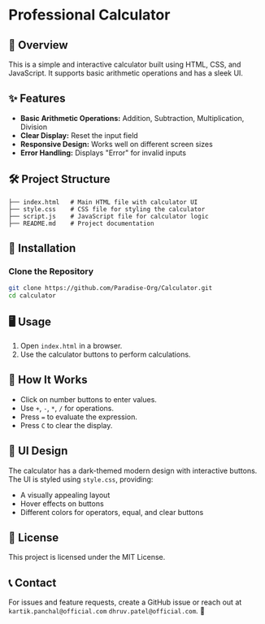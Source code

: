 # Professional Calculator

## 📌 Overview
This is a simple and interactive calculator built using HTML, CSS, and JavaScript. It supports basic arithmetic operations and has a sleek UI.

## ✨ Features
- **Basic Arithmetic Operations:** Addition, Subtraction, Multiplication, Division
- **Clear Display:** Reset the input field
- **Responsive Design:** Works well on different screen sizes
- **Error Handling:** Displays "Error" for invalid inputs

## 🛠️ Project Structure
```
├── index.html   # Main HTML file with calculator UI
├── style.css    # CSS file for styling the calculator
├── script.js    # JavaScript file for calculator logic
├── README.md    # Project documentation
```

## 🚀 Installation
### **Clone the Repository**
```sh
git clone https://github.com/Paradise-Org/Calculator.git
cd calculator
```

## 🖥️ Usage
1. Open `index.html` in a browser.
2. Use the calculator buttons to perform calculations.

## 🔢 How It Works
- Click on number buttons to enter values.
- Use `+`, `-`, `*`, `/` for operations.
- Press `=` to evaluate the expression.
- Press `C` to clear the display.

## 🎨 UI Design
The calculator has a dark-themed modern design with interactive buttons. The UI is styled using `style.css`, providing:
- A visually appealing layout
- Hover effects on buttons
- Different colors for operators, equal, and clear buttons

## 📜 License
This project is licensed under the MIT License.

## 📞 Contact
For issues and feature requests, create a GitHub issue or reach out at `kartik.panchal@official.com` `dhruv.patel@official.com`. 🚀